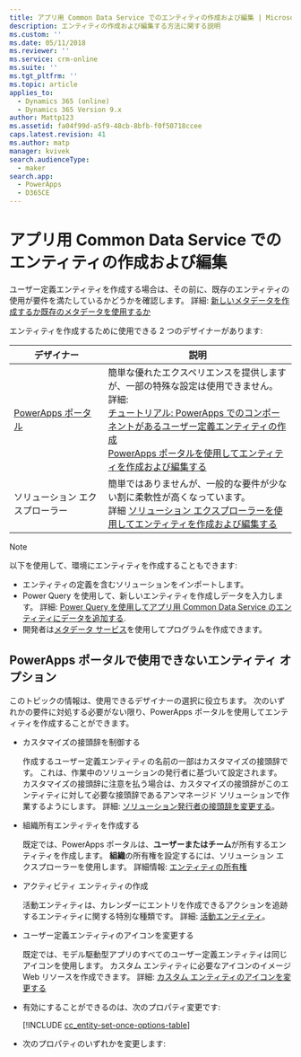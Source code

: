 ```yaml
---
title: アプリ用 Common Data Service でのエンティティの作成および編集 | MicrosoftDocs
description: エンティティの作成および編集する方法に関する説明
ms.custom: ''
ms.date: 05/11/2018
ms.reviewer: ''
ms.service: crm-online
ms.suite: ''
ms.tgt_pltfrm: ''
ms.topic: article
applies_to:
  - Dynamics 365 (online)
  - Dynamics 365 Version 9.x
author: Mattp123
ms.assetid: fa04f99d-a5f9-48cb-8bfb-f0f50718ccee
caps.latest.revision: 41
ms.author: matp
manager: kvivek
search.audienceType:
  - maker
search.app:
  - PowerApps
  - D365CE
---
```

# <a name="create-and-edit-entities-in-common-data-service-for-apps"></a>アプリ用 Common Data Service でのエンティティの作成および編集

ユーザー定義エンティティを作成する場合は、その前に、既存のエンティティの使用が要件を満たしているかどうかを確認します。 詳細: [新しいメタデータを作成するか既存のメタデータを使用するか](create-edit-metadata.md#create-new-metadata-or-use-existing-metadata)

エンティティを作成するために使用できる 2 つのデザイナーがあります:

|デザイナー| 説明|
|--|--|
|[PowerApps ポータル](https://web.powerapps.com/?utm_source=padocs&utm_medium=linkinadoc&utm_campaign=referralsfromdoc)|簡単な優れたエクスペリエンスを提供しますが、一部の特殊な設定は使用できません。<br />詳細: <br />[チュートリアル: PowerApps でのコンポーネントがあるユーザー定義エンティティの作成](/powerapps/maker/common-data-service/create-custom-entity)<br />[PowerApps ポータルを使用してエンティティを作成および編集する](create-edit-entities-portal.md)|
|ソリューション エクスプローラー|簡単ではありませんが、一般的な要件が少ない割に柔軟性が高くなっています。 <br />詳細 [ソリューション エクスプローラーを使用してエンティティを作成および編集する](create-edit-entities-solution-explorer.md)|

> [!NOTE]
> 以下を使用して、環境にエンティティを作成することもできます:
> - エンティティの定義を含むソリューションをインポートします。
> - Power Query を使用して、新しいエンティティを作成しデータを入力します。 詳細: [Power Query を使用してアプリ用 Common Data Service のエンティティにデータを追加する](/powerapps/maker/common-data-service/data-platform-cds-newentity-pq).
> - 開発者は[メタデータ サービス](/powerapps/developer/common-data-service/use-web-services#metadata-services)を使用してプログラムを作成できます。


## <a name="entity-options-not-available-in-the-powerapps-portal"></a>PowerApps ポータルで使用できないエンティティ オプション

このトピックの情報は、使用できるデザイナーの選択に役立ちます。 次のいずれかの要件に対処する必要がない限り、PowerApps ポータルを使用してエンティティを作成することができます。

- カスタマイズの接頭辞を制御する

  作成するユーザー定義エンティティの名前の一部はカスタマイズの接頭辞です。 これは、作業中のソリューションの発行者に基づいて設定されます。 カスタマイズの接頭辞に注意を払う場合は、カスタマイズの接頭辞がこのエンティティに対して必要な接頭辞であるアンマネージド ソリューションで作業するようにします。 詳細: [ソリューション発行者の接頭辞を変更する](change-solution-publisher-prefix.md)。

- 組織所有エンティティを作成する

  既定では、PowerApps ポータルは、**ユーザーまたはチーム**が所有するエンティティを作成します。 **組織**の所有権を設定するには、ソリューション エクスプローラーを使用します。 詳細情報: [エンティティの所有権](types-of-entities.md#entity-ownership)

- アクティビティ エンティティの作成

  活動エンティティは、カレンダーにエントリを作成できるアクションを追跡するエンティティに関する特別な種類です。 詳細: [活動エンティティ](types-of-entities.md#activity-entities)。

- ユーザー定義エンティティのアイコンを変更する

  既定では、モデル駆動型アプリのすべてのユーザー定義エンティティは同じアイコンを使用します。 カスタム エンティティに必要なアイコンのイメージ Web リソースを作成できます。 詳細:  [カスタム エンティティのアイコンを変更する](../model-driven-apps/change-custom-entity-icons.md) 

- 有効にすることができるのは、次のプロパティ変更です:

  [!INCLUDE [cc_entity-set-once-options-table](../../includes/cc_entity-set-once-options-table.md)]

- 次のプロパティのいずれかを変更します:

  <!-- Based on ../../includes/cc_entity-changeable-options-table.md 
Removed these:

  /|**Description**/|Provide a meaningful description of the purpose of the entity./|

  /|**Primary Image**/|System entities that support images will already have an **Image** field. You can choose whether to display data in this field as the image for the record by setting this field to **[None]** or **Default Image**.<br /><br /> For custom entities you must first create an image field. Each entity can have only one image field. After you create one, you can change this setting to set the primary image. More information: [Image fields](../maker/common-data-service/types-of-fields.md#image-fields) /|-->

  |オプション   |説明  |
  |---------|---------|
  |**アクセス チーム**|このエンティティのチーム テンプレートを作成します。 |
  |**簡易作成を許可**|このエンティティの**簡易作成フォーム**を作成して公開すると、ナビゲーション ウィンドウの**作成**ボタンを使用して新しいレコードを作成するオプションを使用できます。 詳細情報: [フォームの作成と設計](../model-driven-apps/create-design-forms.md)<br /><br /> これがユーザー定義活動エンティティに対して有効になると、ナビゲーション ウィンドウの**作成**ボタンを使用するときに、ユーザーが定義した活動が活動エンティティのグループに表示されます。 ただし、活動は簡易作成フォームをサポートしていないので、カスタム エンティティ アイコンをクリックしたときは、メイン フォームが使用されます。|
  |**このエンティティが表示される領域**|Web アプリケーションでこのエンティティを表示するために利用可能なサイトマップ領域の 1 つを選択します。 これはモデル駆動型アプリには適用されません。|
  |**監査**|監査が組織に対して有効になっている場合、エンティティ レコードの変化を時系列で取得することができます。 エンティティの監査を有効にすると、そのエンティティのすべてのフィールドの監査も有効になります。 監査を有効にするフィールドを選択またはクリアできます。|
  |**変更履歴**|データが最初に抽出されてから、または最後に同期されてからどのデータが変更されたかを検出することによって、効率の良いデータ同期を可能にします。  |
  |**色**|モデル駆動型アプリでエンティティに使用する色を設定します。|
  |**ドキュメント管理**|組織のドキュメント管理を有効にするための他のタスクが完了した後、この機能を有効にすることによって、エンティティは SharePoint との統合に関与できるようになります。 |
  |**重複データ検出**|重複データ検出が組織に対して有効になっている場合、このオプションを有効にすることによって、このエンティティの重複データ検出ルールを作成できます。|
  |**モバイルの有効化**|このエンティティを、Dynamics 365 for phones と Dynamics 365 for tablets のアプリで使用できるようにします。 また、このエンティティを**モバイルでは読み取り専用**にすることも選択できます。<br /><br /> エンティティのフォームで、Dynamics 365 for phones と Dynamics 365 for tablets のアプリでサポートされていない拡張機能が必要な場合は、この設定を使用して、これらのエンティティのデータをモバイル アプリ ユーザーが編集できないようにします。|
  |**Phone Express の有効化**|このエンティティを、Dynamics 365 for phones アプリで使用できるようにします。|
  |**差し込み印刷**|差し込み印刷でこのエンティティを使用できます。|
  |**Dynamics 365 for Outlook のオフライン機能**|Dynamics 365 for Outlook アプリケーションがネットワークに接続していない間、このエンティティのデータが使用可能かどうか。|
  |**Outlook 用 Dynamics 365 の閲覧ウィンドウ**|エンティティが Dynamics 365 for Outlook アプリ用の閲覧ウィンドウに表示されるかどうか。|
  |**カスタム ヘルプを使用する**|有効にした場合、ヘルプ URL を設定して、ユーザーがアプリケーションのヘルプ ボタンをクリックしたときに表示されるページをコントロールします。 これを使用して、エンティティの企業プロセスに特有のガイダンスを提供します。|


### <a name="see-also"></a>関連項目

[ソリューション エクスプローラーを使用してエンティティを作成および編集する](create-edit-entities-solution-explorer.md)<br />
[チュートリアル: PowerApps でのコンポーネントがあるユーザー定義エンティティの作成](/powerapps/maker/common-data-service/create-custom-entity)<br />
[エンティティの編集](edit-entities.md)<br />
[開発者ドキュメント: ユーザー定義エンティティを作成する](/dynamics365/customer-engagement/developer/org-service/create-custom-entity)

